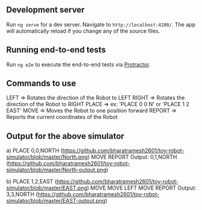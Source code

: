 ## Development server

Run `ng serve` for a dev server. Navigate to `http://localhost:4200/`. The app will automatically reload if you change any of the source files.

## Running end-to-end tests

Run `ng e2e` to execute the end-to-end tests via [Protractor](http://www.protractortest.org/).

## Commands to use
LEFT => Rotates the direction of the Robot to LEFT
RIGHT => Rotates the direction of the Robot to RIGHT
PLACE => ex: 'PLACE 0 0 N' or 'PLACE 1 2 EAST'
MOVE => Moves the Robot to one position forward
REPORT => Reports the current coordinates of the Robot

## Output for the above simulator

a)
PLACE 0,0,NORTH (https://github.com/bharatramesh2601/toy-robot-simulator/blob/master/North.png)
MOVE
REPORT
Output: 0,1,NORTH (https://github.com/bharatramesh2601/toy-robot-simulator/blob/master/North-output.png)


b)
PLACE 1,2,EAST (https://github.com/bharatramesh2601/toy-robot-simulator/blob/master/EAST.png)
MOVE
MOVE
LEFT
MOVE
REPORT
Output: 3,3,NORTH (https://github.com/bharatramesh2601/toy-robot-simulator/blob/master/EAST-output.png)
